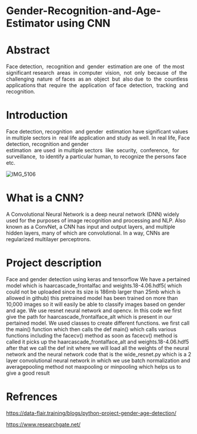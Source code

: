 # Gender-Recognition-and-Age-Estimator using CNN

# Abstract
Face detection, ‭ ‬recognition and ‭ ‬gender ‭ ‬estimation are one ‭ ‬of ‭ ‬the ‬
most ‭ ‬significant research ‭ ‬areas ‭ ‬in  computer ‭ ‬vision, ‭ ‬not ‭ ‬only ‭ ‬because ‭ ‬of ‭ ‬the challenging ‭ ‬nature ‭ ‬of  faces ‭ ‬as  an ‭ ‬object ‭ ‬but ‭ ‬also  due ‭ ‬to ‭ ‬the ‭ ‬countless 
applications  that ‭ ‬require ‭ ‬the ‭ ‬application ‭ ‬of ‭ ‬face ‭ ‬detection, ‭ ‬tracking ‭ ‬and 
recognition.

# Introduction‭ ‭ ‬‬
Face  detection,  recognition ‭ ‬and  gender ‭ ‬estimation have  significant  values  in  multiple  sectors  in ‭ ‬real  life application and study as well. In real life, Face detection, recognition  and gender  
estimation ‭ ‬are  used ‭ ‬in  multiple 
sectors ‭ ‬like ‭ ‬security, ‭ ‬conference, ‭ ‬for ‭ ‬surveillance, ‭ ‬to identify a particular human, to recognize the persons face 
etc. 

![IMG_5106](https://user-images.githubusercontent.com/67309506/114904566-ab005580-9e20-11eb-97b9-11efcd280b9a.jpg)

# What is a CNN?
A Convolutional Neural Network is a deep neural network (DNN) widely used for the purposes of image recognition and processing and NLP. Also known as a ConvNet, a CNN has input and output layers, and multiple hidden layers, many of which are convolutional. In a way, CNNs are regularized multilayer perceptrons.


# Project description 
Face and gender detection using keras and tensorflow
We have a pertained model which is haarcascade_frontalfac and weights.18-4.06.hdf5( which could not be uploaded since its size is 186mb larger than 25mb which is allowed in github) this pretrained model has been trained on more than 10,000 images so it will easily be able to classify images based on gender and age. 
We use resnet neural network and opencv.
In this code we first give the path for haarcascade_frontalface_alt which is present in our pertained model.
We used classes to create different functions.
we first call the main() function  which then calls the def main() which calls various functions including the facecv() method as soon as facecv() method is called it picks up the haarcascade_frontalface_alt and weights.18-4.06.hdf5
after that we call the def init where we will load all the weights of the neural network and the neural network code that is the wide_resnet.py which is a 2 layer convolutional neural network in which we use batch normalization and averagepooling method not maxpooling or minpooling
which helps us to give a good result

# Refrences
https://data-flair.training/blogs/python-project-gender-age-detection/ 

https://www.researchgate.net/
